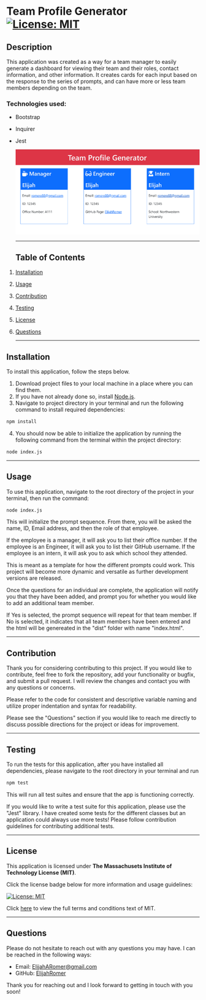 # Team Profile Generator [![License: MIT](https://img.shields.io/badge/License-MIT-yellow.svg 'Click for more information on the Massachusets Institute of Technology License (MIT)')](https://opensource.org/licenses/MIT)

## Description

This application was created as a way for a team manager to easily generate a dashboard for viewing their team and their roles, contact information, and other information. It creates cards for each input based on the response to the series of prompts, and can have more or less team members depending on the team.

### Technologies used:

- Bootstrap
- Inquirer
- Jest

  ![Screenshot of a Generated Team Profile](dist/Images/screenshot.jpg 'Screenshot of an example Team Profile')

  ***

  ## Table of Contents

1. [Installation](#installation)
1. [Usage](#usage)
1. [Contribution](#contribution)
1. [Testing](#testing)
1. [License](#license)
1. [Questions](#questions)

   ***

## Installation

To install this application, follow the steps below.

1. Download project files to your local machine in a place where you can find them.
1. If you have not already done so, install [Node.js](https://nodejs.org/en/ 'Download and Install Node.js').
1. Navigate to project directory in your terminal and run the following command to install required dependencies:

```bash
npm install
```

4. You should now be able to initialize the application by running the following command from the terminal within the project directory:

```bash
node index.js
```

---

## Usage

To use this application, navigate to the root directory of the project in your terminal, then run the command:

```bash
node index.js
```

This will initialize the prompt sequence. From there, you will be asked the name, ID, Email address, and then the role of that employee.

If the employee is a manager, it will ask you to list their office number.
If the employee is an Engineer, it will ask you to list their GitHub username.
If the employee is an intern, it will ask you to ask which school they attended.

This is meant as a template for how the different prompts could work. This project will become more dynamic and versatile as further development versions are released.

Once the questions for an individual are complete, the application will notify you that they have been added, and prompt you for whether you would like to add an additional team member.

If Yes is selected, the prompt sequence will repeat for that team member.
If No is selected, it indicates that all team members have been entered and the html will be genereated in the "dist" folder with name "index.html".

---

## Contribution

Thank you for considering contributing to this project. If you would like to contribute, feel free to fork the repository, add your functionality or bugfix, and submit a pull request. I will review the changes and contact you with any questions or concerns.

Please refer to the code for consistent and descriptive variable naming and utilize proper indentation and syntax for readability.

Please see the "Questions" section if you would like to reach me directly to discuss possible directions for the project or ideas for improvement.

---

## Testing

To run the tests for this application, after you have installed all dependencies, please navigate to the root directory in your terminal and run

```bash
npm test
```

This will run all test suites and ensure that the app is functioning correctly.

If you would like to write a test suite for this application, please use the "Jest" library. I have created some tests for the different classes but an application could always use more tests! Please follow contribution guidelines for contributing additional tests.

---

## License

This application is licensed under **The Massachusets Institute of Technology License (MIT)**.

Click the license badge below for more information and usage guidelines:

[![License: MIT](https://img.shields.io/badge/License-MIT-yellow.svg 'Click for more information on the Massachusets Institute of Technology License (MIT)')](https://opensource.org/licenses/MIT)

Click [here](https://www.mit.edu/~amini/LICENSE.md 'MIT Full Terms and Conditions') to view the full terms and conditions text of MIT.

---

## Questions

Please do not hesitate to reach out with any questions you may have. I can be reached in the following ways:

- Email: [ElijahARomer@gmail.com](mailto:ElijahARomer@gmail.com)
- GitHub: [ElijahRomer](http://www.github.com/ElijahRomer)

Thank you for reaching out and I look forward to getting in touch with you soon!
